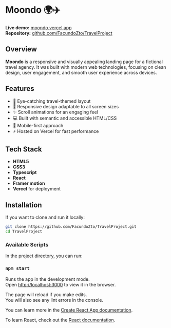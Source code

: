 # Moondo 🌍✈️

**Live demo:** [moondo.vercel.app](https://moondo.vercel.app/)  
**Repository:** [github.com/FacundoZto/TravelProject](https://github.com/FacundoZto/TravelProject)

## Overview

**Moondo** is a responsive and visually appealing landing page for a fictional travel agency. It was built with modern web technologies, focusing on clean design, user engagement, and smooth user experience across devices.

## Features

- 🧭 Eye-catching travel-themed layout
- 🎨 Responsive design adaptable to all screen sizes
- ✨ Scroll animations for an engaging feel
- 💻 Built with semantic and accessible HTML/CSS
- 📱 Mobile-first approach
- ⚡ Hosted on Vercel for fast performance

## Tech Stack

- **HTML5**
- **CSS3**
- **Typescript**
- **React**
- **Framer motion**
- **Vercel** for deployment

## Installation

If you want to clone and run it locally:

```bash
git clone https://github.com/FacundoZto/TravelProject.git
cd TravelProject
```

### Available Scripts

In the project directory, you can run:

### `npm start`

Runs the app in the development mode.\
Open [http://localhost:3000](http://localhost:3000) to view it in the browser.

The page will reload if you make edits.\
You will also see any lint errors in the console.


You can learn more in the [Create React App documentation](https://facebook.github.io/create-react-app/docs/getting-started).

To learn React, check out the [React documentation](https://reactjs.org/).
